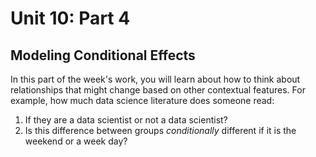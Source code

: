 # Unit 10: Part 4

## Modeling Conditional Effects 

In this part of the week's work, you will learn about how to think about relationships that might change based on other contextual features. For example, how much data science literature does someone read: 

1. If they are a data scientist or not a data scientist? 
2. Is this difference between groups *conditionally* different if it is the weekend or a week day? 


